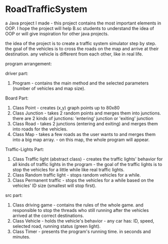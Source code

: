 # RoadTrafficSystem
a Java  project I made  - this project contains the most important elements in OOP. I hope the project will help B.sc students to understand the idea of OOP or will give inspiration for other java projects.


the idea of the project is to create a traffic system simulator step by step.
the goal of the vehicles is to cross the roads on the map and arrive at their destination. any vehicle is different from each other, like in real life. 

program  arrangement:

driver part:
1. Program - contains the main method and the selected parameters (number of vehicles and map size).

Board Part:
1. Class Point - creates (x,y) graph points up to 80x80 
2. Class Junction - takes 2 random points and merges them into junctions.
there are 2 kinds of junctions: 'entering' junction or 'exiting' junction
 3. Class Road - takes 2  junctions (entering and exiting) and merges them into roads for the vehicles.
4. Class Map - takes a few roads as the user wants to and merges them into a big map array. - on this map, the whole program will appear.

Traffic-Lights Part:
1. Class Traffic light (abstract class) - creates the traffic lights' behavior for all kinds of traffic lights in the program - the goal of the traffic lights is to stop the vehicles for a little while like real traffic lights.
2. Class Random traffic light - stops random vehicles for a while.
3. Class Permanent traffic - stops the vehicles for a while based on the vehicles' ID size (smallest will stop first).

src part:
1. Class driving game - contains the rules of the whole game. and responsible to stop the threads who still running after the vehicles arrived at the correct destinations.
2. Class Vehicle - holds the vehicle's behavior - any car has:
ID, speed, selected road, running status (green light).
3. Class Timer - presents the program's running time. in seconds and minutes. 
